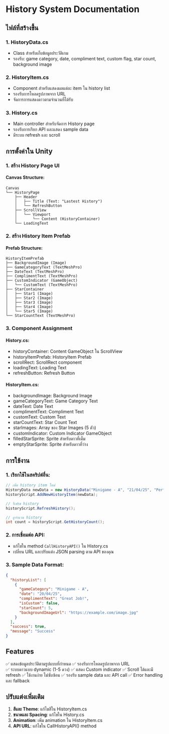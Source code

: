 # History System Documentation

## ไฟล์ที่สร้างขึ้น

### 1. HistoryData.cs
- Class สำหรับเก็บข้อมูลประวัติเกม
- รองรับ: game category, date, compliment text, custom flag, star count, background image

### 2. HistoryItem.cs  
- Component สำหรับแสดงผลแต่ละ item ใน history list
- รองรับการโหลดรูปภาพจาก URL
- จัดการการแสดงดาวตามจำนวนที่ได้รับ

### 3. History.cs
- Main controller สำหรับจัดการ History page
- รองรับการเรียก API และแสดง sample data
- มีระบบ refresh และ scroll

## การตั้งค่าใน Unity

### 1. สร้าง History Page UI

#### Canvas Structure:
```
Canvas
└── HistoryPage
    ├── Header
    │   ├── Title (Text: "Lastest History")
    │   └── RefreshButton
    ├── ScrollView
    │   └── Viewport
    │       └── Content (HistoryContainer)
    └── LoadingText
```

### 2. สร้าง History Item Prefab

#### Prefab Structure:
```
HistoryItemPrefab
├── BackgroundImage (Image)
├── GameCategoryText (TextMeshPro)
├── DateText (TextMeshPro) 
├── ComplimentText (TextMeshPro)
├── CustomIndicator (GameObject)
│   └── CustomText (TextMeshPro)
├── StarContainer
│   ├── Star1 (Image)
│   ├── Star2 (Image)
│   ├── Star3 (Image)
│   ├── Star4 (Image)
│   └── Star5 (Image)
└── StarCountText (TextMeshPro)
```

### 3. Component Assignment

#### History.cs:
- historyContainer: Content GameObject ใน ScrollView
- historyItemPrefab: HistoryItem Prefab
- scrollRect: ScrollRect component
- loadingText: Loading Text
- refreshButton: Refresh Button

#### HistoryItem.cs:
- backgroundImage: Background Image
- gameCategoryText: Game Category Text
- dateText: Date Text  
- complimentText: Compliment Text
- customText: Custom Text
- starCountText: Star Count Text
- starImages: Array ของ Star Images (5 ตัว)
- customIndicator: Custom Indicator GameObject
- filledStarSprite: Sprite สำหรับดาวที่เต็ม
- emptyStarSprite: Sprite สำหรับดาวที่ว่าง

## การใช้งาน

### 1. เรียกใช้ในสคริปต์อื่น:
```csharp
// เพิ่ม history item ใหม่
HistoryData newData = new HistoryData("Minigame - A", "21/04/25", "Perfect!", false, 5);
historyScript.AddNewHistoryItem(newData);

// รีเฟรช history
historyScript.RefreshHistory();

// ดูจำนวน history
int count = historyScript.GetHistoryCount();
```

### 2. การเชื่อมต่อ API:
- แก้ไขใน method `CallHistoryAPI()` ใน History.cs
- เปลี่ยน URL และปรับแต่ง JSON parsing ตาม API ของคุณ

### 3. Sample Data Format:
```json
{
  "historyList": [
    {
      "gameCategory": "Minigame - A",
      "date": "20/04/25", 
      "complimentText": "Great Job!",
      "isCustom": false,
      "starCount": 5,
      "backgroundImageUrl": "https://example.com/image.jpg"
    }
  ],
  "success": true,
  "message": "Success"
}
```

## Features

✅ แสดงข้อมูลประวัติตามรูปแบบที่กำหนด
✅ รองรับการโหลดรูปภาพจาก URL  
✅ ระบบดาวแบบ dynamic (1-5 ดวง)
✅ แสดง Custom indicator
✅ Scroll ได้และมี refresh
✅ ใช้งานง่าย ไม่ซับซ้อน
✅ รองรับ sample data และ API call
✅ Error handling และ fallback

## ปรับแต่งเพิ่มเติม

1. **สีและ Theme**: แก้ไขสีใน HistoryItem.cs
2. **ขนาดและ Spacing**: แก้ไขใน History.cs  
3. **Animation**: เพิ่ม animation ใน HistoryItem.cs
4. **API URL**: แก้ไขใน CallHistoryAPI() method
